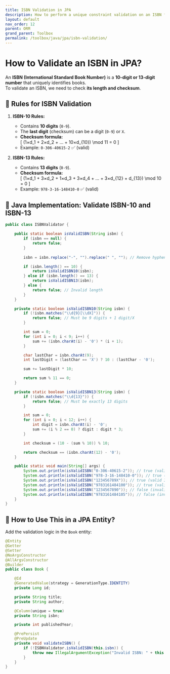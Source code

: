 ```yaml
---
title: ISBN Validation in JPA
description: How to perform a unique constraint validation on an ISBN field in JPA
layout: default
nav_order: 12
parent: ORM
grand_parent: Toolbox
permalink: /toolbox/java/jpa/isbn-validation/
---
```


# How to Validate an ISBN in JPA?

An **ISBN (International Standard Book Number)** is a **10-digit or 13-digit number** that uniquely identifies books.  
To validate an ISBN, we need to check **its length and checksum**.

## **📌 Rules for ISBN Validation**

1. **ISBN-10 Rules:**
   - Contains **10 digits** (`0-9`).
   - The **last digit** (checksum) can be a digit (`0-9`) or `X`.
   - **Checksum formula:**  
     \[
     (1×d_1 + 2×d_2 + … + 10×d_{10}) \mod 11 = 0
     \]
   - Example: `0-306-40615-2` ✅ (valid)

2. **ISBN-13 Rules:**
   - Contains **13 digits** (`0-9`).
   - **Checksum formula:**  
     \[
     (1×d_1 + 3×d_2 + 1×d_3 + 3×d_4 + … + 3×d_{12} + d_{13}) \mod 10 = 0
     \]
   - Example: `978-3-16-148410-0` ✅ (valid)

## 📌 Java Implementation: Validate ISBN-10 and ISBN-13

```java
public class ISBNValidator {

    public static boolean isValidISBN(String isbn) {
        if (isbn == null) {
            return false;
        }
        
        isbn = isbn.replace("-", "").replace(" ", ""); // Remove hyphens and spaces

        if (isbn.length() == 10) {
            return isValidISBN10(isbn);
        } else if (isbn.length() == 13) {
            return isValidISBN13(isbn);
        } else {
            return false; // Invalid length
        }
    }

    private static boolean isValidISBN10(String isbn) {
        if (!isbn.matches("\\d{9}[\\dX]")) {
            return false; // Must be 9 digits + 1 digit/X
        }

        int sum = 0;
        for (int i = 0; i < 9; i++) {
            sum += (isbn.charAt(i) - '0') * (i + 1);
        }

        char lastChar = isbn.charAt(9);
        int lastDigit = (lastChar == 'X') ? 10 : (lastChar - '0');

        sum += lastDigit * 10;

        return sum % 11 == 0;
    }

    private static boolean isValidISBN13(String isbn) {
        if (!isbn.matches("\\d{13}")) {
            return false; // Must be exactly 13 digits
        }

        int sum = 0;
        for (int i = 0; i < 12; i++) {
            int digit = isbn.charAt(i) - '0';
            sum += (i % 2 == 0) ? digit : digit * 3;
        }

        int checksum = (10 - (sum % 10)) % 10;

        return checksum == (isbn.charAt(12) - '0');
    }

    public static void main(String[] args) {
        System.out.println(isValidISBN("0-306-40615-2")); // true (valid ISBN-10)
        System.out.println(isValidISBN("978-3-16-148410-0")); // true (valid ISBN-13)
        System.out.println(isValidISBN("123456789X")); // true (valid ISBN-10)
        System.out.println(isValidISBN("9783161484100")); // true (valid ISBN-13)
        System.out.println(isValidISBN("1234567890")); // false (invalid ISBN-10)
        System.out.println(isValidISBN("9783161484105")); // false (invalid ISBN-13)
    }
}
```

## 📌 How to Use This in a JPA Entity?

Add the validation logic in the `Book` entity:

```java
@Entity
@Getter
@Setter
@NoArgsConstructor
@AllArgsConstructor
@Builder
public class Book {

    @Id
    @GeneratedValue(strategy = GenerationType.IDENTITY)
    private Long id;

    private String title;
    private String author;

    @Column(unique = true)
    private String isbn;

    private int publishedYear;

    @PrePersist
    @PreUpdate
    private void validateISBN() {
        if (!ISBNValidator.isValidISBN(this.isbn)) {
            throw new IllegalArgumentException("Invalid ISBN: " + this.isbn);
        }
    }
}
```
